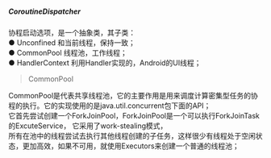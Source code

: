 ##### CoroutineDispatcher  

协程启动选项，是一个抽象类，其子类：    
● Unconfined    和当前线程，保持一致；  
● CommonPool    线程池，工作线程；    
● HandlerContext   利用Handler实现的，Android的UI线程；    

> CommonPool  

CommonPool是代表共享线程池，它的主要作用是用来调度计算密集型任务的协程的执行。它的实现使用的是java.util.concurrent包下面的API；  
它首先尝试创建一个ForkJoinPool，ForkJoinPool是一个可以执行ForkJoinTask的ExcuteService，  它采用了work-stealing模式，  
所有在池中的线程尝试去执行其他线程创建的子任务，这样很少有线程处于空闲状态，更加高效，如果不可用，就使用Executors来创建一个普通的线程池；  

